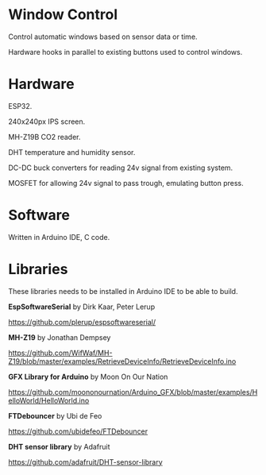 # Window Control

Control automatic windows based on sensor data or time.

Hardware hooks in parallel to existing buttons used to control windows.

# Hardware

ESP32.

240x240px IPS screen.

MH-Z19B CO2 reader.

DHT temperature and humidity sensor.

DC-DC buck converters for reading 24v signal from existing system.

MOSFET for allowing 24v signal to pass trough, emulating button press.

# Software

Written in Arduino IDE, C code.

# Libraries

These libraries needs to be installed in Arduino IDE to be able to build.

**EspSoftwareSerial** by Dirk Kaar, Peter Lerup

https://github.com/plerup/espsoftwareserial/

**MH-Z19** by Jonathan Dempsey

https://github.com/WifWaf/MH-Z19/blob/master/examples/RetrieveDeviceInfo/RetrieveDeviceInfo.ino

**GFX Library for Arduino** by Moon On Our Nation

https://github.com/moononournation/Arduino_GFX/blob/master/examples/HelloWorld/HelloWorld.ino

**FTDebouncer** by Ubi de Feo

https://github.com/ubidefeo/FTDebouncer

**DHT sensor library** by Adafruit

https://github.com/adafruit/DHT-sensor-library
